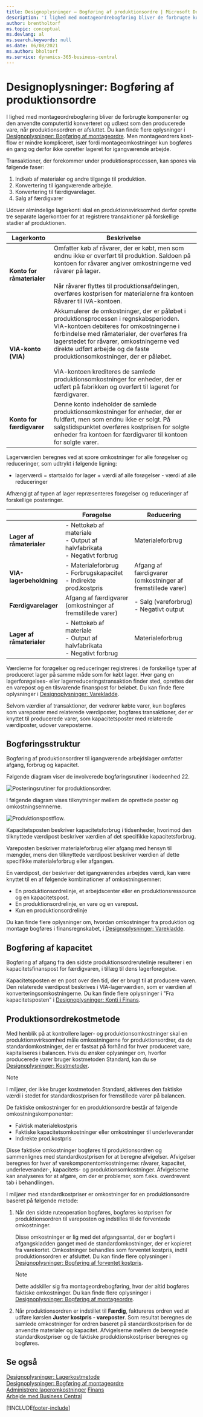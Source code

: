```yaml
---
title: Designoplysninger – Bogføring af produktionsordre | Microsoft Docs
description: 'I lighed med montageordrebogføring bliver de forbrugte komponenter og den anvendte computertid konverteret og udlæst som den producerede vare, når produktionsordren er afsluttet.'
author: brentholtorf
ms.topic: conceptual
ms.devlang: al
ms.search.keywords: null
ms.date: 06/08/2021
ms.author: bholtorf
ms.service: dynamics-365-business-central
---
```

# <a name="design-details-production-order-posting"></a>Designoplysninger: Bogføring af produktionsordre
I lighed med montageordrebogføring bliver de forbrugte komponenter og den anvendte computertid konverteret og udlæst som den producerede vare, når produktionsordren er afsluttet. Du kan finde flere oplysninger i [Designoplysninger: Bogføring af montageordre](design-details-assembly-order-posting.md). Men montageordrers kost-flow er mindre kompliceret, især fordi montageomkostninger kun bogføres én gang og derfor ikke opretter lageret for igangværende arbejde.


Transaktioner, der forekommer under produktionsprocessen, kan spores via følgende faser:  

1.  Indkøb af materialer og andre tilgange til produktion.  
2.  Konvertering til igangværende arbejde.  
3.  Konvertering til færdigvarelager.  
4.  Salg af færdigvarer  

Udover almindelige lagerkonti skal en produktionsvirksomhed derfor oprette tre separate lagerkontoer for at registrere transaktioner på forskellige stadier af produktionen.  

|Lagerkonto|Beskrivelse|  
|-----------------------|---------------------------------------|  
|**Konto for råmaterialer**|Omfatter køb af råvarer, der er købt, men som endnu ikke er overført til produktion. Saldoen på kontoen for råvarer angiver omkostningerne ved råvarer på lager.<br /><br /> Når råvarer flyttes til produktionsafdelingen, overføres kostprisen for materialerne fra kontoen Råvarer til IVA-kontoen.|  
|**VIA-konto (VIA)**|Akkumulerer de omkostninger, der er påløbet i produktionsprocessen i regnskabsperioden. VIA-kontoen debiteres for omkostningerne i forbindelse med råmaterialer, der overføres fra lagerstedet for råvarer, omkostningerne ved direkte udført arbejde og de faste produktionsomkostninger, der er påløbet.<br /><br /> VIA-kontoen krediteres de samlede produktionsomkostninger for enheder, der er udført på fabrikken og overført til lageret for færdigvarer.|  
|**Konto for færdigvarer**|Denne konto indeholder de samlede produktionsomkostninger for enheder, der er fuldført, men som endnu ikke er solgt. På salgstidspunktet overføres kostprisen for solgte enheder fra kontoen for færdigvarer til kontoen for solgte varer.|  

Lagerværdien beregnes ved at spore omkostninger for alle forøgelser og reduceringer, som udtrykt i følgende ligning:  

* lagerværdi = startsaldo for lager + værdi af alle forøgelser - værdi af alle reduceringer  

Afhængigt af typen af lager repræsenteres forøgelser og reduceringer af forskellige posteringer.  

||Forøgelse|Reducering|  
|-|---------------|---------------|  
|**Lager af råmaterialer**|-   Nettokøb af materiale<br />-   Output af halvfabrikata<br />-   Negativt forbrug|Materialeforbrug|  
|**VIA-lagerbeholdning**|-   Materialeforbrug<br />-   Forbrugskapacitet<br />-   Indirekte prod.kostpris|Afgang af færdigvarer (omkostninger af fremstillede varer)|  
|**Færdigvarelager**|Afgang af færdigvarer (omkostninger af fremstillede varer)|-   Salg (vareforbrug)<br />-   Negativt output|  
|**Lager af råmaterialer**|-   Nettokøb af materiale<br />-   Output af halvfabrikata<br />-   Negativt forbrug|Materialeforbrug|  

Værdierne for forøgelser og reduceringer registreres i de forskellige typer af produceret lager på samme måde som for købt lager. Hver gang en lagerforøgelses- eller lagerreduceringstransaktion finder sted, oprettes der en varepost og en tilsvarende finanspost for beløbet. Du kan finde flere oplysninger i [Designoplysninger: Varekladde](design-details-inventory-posting.md).  

Selvom værdier af transaktioner, der vedrører købte varer, kun bogføres som vareposter med relaterede værdiposter, bogføres transaktioner, der er knyttet til producerede varer, som kapacitetsposter med relaterede værdiposter, udover vareposterne.  

## <a name="posting-structure"></a>Bogføringsstruktur
Bogføring af produktionsordrer til igangværende arbejdslager omfatter afgang, forbrug og kapacitet.  

Følgende diagram viser de involverede bogføringsrutiner i kodeenhed 22.  

![Posteringsrutiner for produktionsordrer.](media/design_details_inventory_costing_14_production_posting_1.png "Posteringsrutiner for produktionsordrer")  

I følgende diagram vises tilknytninger mellem de oprettede poster og omkostningsemnerne.  

![Produktionspostflow.](media/design_details_inventory_costing_14_production_posting_2.png "Produktionspostflow")  

Kapacitetsposten beskriver kapacitetsforbrug i tidsenheder, hvorimod den tilknyttede værdipost beskriver værdien af det specifikke kapacitetsforbrug.  

Vareposten beskriver materialeforbrug eller afgang med hensyn til mængder, mens den tilknyttede værdipost beskriver værdien af dette specifikke materialeforbrug eller afgangen.  

En værdipost, der beskriver det igangværendes arbejdes værdi, kan være knyttet til en af følgende kombinationer af omkostningsemner:  

-   En produktionsordrelinje, et arbejdscenter eller en produktionsressource og en kapacitetspost.  
-   En produktionsordrelinje, en vare og en varepost.  
-   Kun en produktionsordrelinje  

Du kan finde flere oplysninger om, hvordan omkostninger fra produktion og montage bogføres i finansregnskabet, i [Designoplysninger: Varekladde](design-details-inventory-posting.md).  

## <a name="capacity-posting"></a>Bogføring af kapacitet
Bogføring af afgang fra den sidste produktionsordrerutelinje resulterer i en kapacitetsfinanspost for færdigvaren, i tillæg til dens lagerforøgelse.  

 Kapacitetsposten er en post over den tid, der er brugt til at producere varen. Den relaterede værdipost beskrives i VIA-lagerværdien, som er værdien af konverteringsomkostningerne. Du kan finde flere oplysninger i "Fra kapacitetsposten" i [Designoplysninger: Konti i Finans](design-details-accounts-in-the-general-ledger.md).  

## <a name="production-order-costing"></a>Produktionsordrekostmetode
 Med henblik på at kontrollere lager- og produktionsomkostninger skal en produktionsvirksomhed måle omkostningerne for produktionsordrer, da de standardomkostninger, der er fastsat på forhånd for hver produceret vare, kapitaliseres i balancen. Hvis du ønsker oplysninger om, hvorfor producerede varer bruger kostmetoden Standard, kan du se [Designoplysninger: Kostmetoder](design-details-costing-methods.md).  

> [!NOTE]  
>  I miljøer, der ikke bruger kostmetoden Standard, aktiveres den faktiske værdi i stedet for standardkostprisen for fremstillede varer på balancen.  

De faktiske omkostninger for en produktionsordre består af følgende omkostningskomponenter:  

-   Faktisk materialekostpris  
-   Faktiske kapacitetsomkostninger eller omkostninger til underleverandør  
-   Indirekte prod.kostpris  

Disse faktiske omkostninger bogføres til produktionsordren og sammenlignes med standardkostprisen for at beregne afvigelser. Afvigelser beregnes for hver af varekomponentomkostningerne: råvarer, kapacitet, underleverandør-, kapacitets- og produktionsomkostninger. Afvigelserne kan analyseres for at afgøre, om der er problemer, som f.eks. overdrevent tab i behandlingen.  

I miljøer med standardkostpriser er omkostninger for en produktionsordre baseret på følgende metode:  

1.  Når den sidste ruteoperation bogføres, bogføres kostprisen for produktionsordren til vareposten og indstilles til de forventede omkostninger.  

    Disse omkostninger er lig med det afgangsantal, der er bogført i afgangskladden ganget med de standardomkostninger, der er kopieret fra varekortet. Omkostninger behandles som forventet kostpris, indtil produktionsordren er afsluttet. Du kan finde flere oplysninger i [Designoplysninger: Bogføring af forventet kostpris](design-details-expected-cost-posting.md).  

    > [!NOTE]  
    >  Dette adskiller sig fra montageordrebogføring, hvor der altid bogføres faktiske omkostninger. Du kan finde flere oplysninger i [Designoplysninger: Bogføring af montageordre](design-details-assembly-order-posting.md).  
2.  Når produktionsordren er indstillet til **Færdig**, faktureres ordren ved at udføre kørslen **Juster kostpris - vareposter**. Som resultat beregnes de samlede omkostninger for ordren baseret på standardkostprisen for de anvendte materialer og kapacitet. Afvigelserne mellem de beregnede standardkostpriser og de faktiske produktionskostpriser beregnes og bogføres.  

## <a name="see-also"></a>Se også
 [Designoplysninger: Lagerkostmetode](design-details-inventory-costing.md)   
 [Designoplysninger: Bogføring af montageordre](design-details-assembly-order-posting.md)  
 [Administrere lageromkostninger](finance-manage-inventory-costs.md) [Finans](finance.md)  
 [Arbejde med Business Central](ui-work-product.md)


[!INCLUDE[footer-include](includes/footer-banner.md)]
